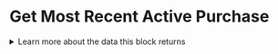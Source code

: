 # Get Most Recent Active Purchase

<details>

<summary>Learn more about the data this block returns</summary>

This block will return the users most recent purchase that is still valid/active.

```

//iOS
[{
"purchaseState":3,
"orderId":"20000002342",
"purchaseTime":23434234234
"acknowledged": true,
"productId":"app_store_product_id",
"originalOrderId":"20000002034234", 
"originalPurchaseTime":234234234234, 
"transactionReceipt":"LONG STRING", 
}]


//Android
[{
"packageName": "edu.fit.jgibb",
"productId": "new_sub",
"acknowledged": true,
"purchaseToken":"LONG STRING",
"purchaseState":1,
"orderId":"GPA.2345-2345-2345-23456",
"purchaseTime":234234234234134
}]
```

</details>

